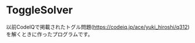 ToggleSolver
============

以前CodeIQで掲載されたトグル問題(https://codeiq.jp/ace/yuki_hiroshi/q312)を解くときに作ったプログラムです。
